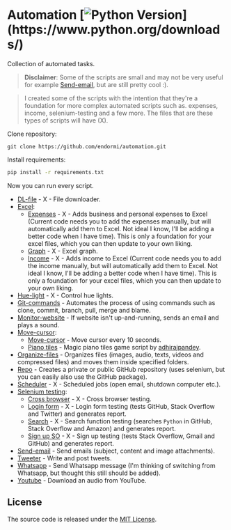 # Automation [![Python Version](https://img.shields.io/badge/python-3.6.1-brightgreen.svg?)](https://www.python.org/downloads/)

Collection of automated tasks.

> **Disclaimer**: Some of the scripts are small and may not be very useful for example [Send-email](https://github.com/endormi/automation/blob/master/send-email/email.py), but are still pretty cool :).

> I created some of the scripts with the intention that they're a foundation for more complex automated scripts such as. expenses, income, selenium-testing and a few more. The files that are these types of scripts will have (X).

Clone repository:

```
git clone https://github.com/endormi/automation.git
```

Install requirements:

```sh
pip install -r requirements.txt
```

Now you can run every script.

- [DL-file](https://github.com/endormi/automation/blob/master/dl-file/dl.py) - X - File downloader.
- [Excel](https://github.com/endormi/automation/blob/master/excel):
  - [Expenses](https://github.com/endormi/automation/blob/master/excel/expenses.py) - X - Adds business and personal expenses to Excel (Current code needs you to add the expenses manually, but will automatically add them to Excel. Not ideal I know, I'll be adding a better code when I have time). This is only a foundation for your excel files, which you can then update to your own liking.
  - [Graph](https://github.com/endormi/automation/blob/master/excel/graphs.py) - X - Excel graph.
  - [Income](https://github.com/endormi/automation/blob/master/excel/income.py) - X - Adds income to Excel (Current code needs you to add the income manually, but will automatically add them to Excel. Not ideal I know, I'll be adding a better code when I have time). This is only a foundation for your excel files, which you can then update to your own liking.
- [Hue-light](https://github.com/endormi/automation/blob/master/hue-light/control.py) - X - Control hue lights.
- [Git-commands](https://github.com/endormi/automation/blob/master/git-commands/commands.py) - Automates the process of using commands such as clone, commit, branch, pull, merge and blame.
- [Monitor-website](https://github.com/endormi/automation/blob/master/monitor-website/web.py) - If website isn't up-and-running, sends an email and plays a sound.
- [Move-cursor](https://github.com/endormi/automation/blob/master/move-cursor):
  - [Move-cursor](https://github.com/endormi/automation/blob/master/move-cursor/cursor.py) - Move cursor every 10 seconds.
  - [Piano tiles](https://github.com/endormi/automation/blob/master/move-cursor/piano_tiles_bot.py) - Magic piano tiles game script by [adhirajpandey](https://github.com/adhirajpandey).
- [Organize-files](https://github.com/endormi/automation/blob/master/organize-files/organizer.py) - Organizes files (images, audio, texts, videos and compressed files) and moves them inside specified folders.
- [Repo](https://github.com/endormi/automation/tree/master/repo) - Creates a private or public GitHub repository (uses selenium, but you can easily also use the GitHub package).
- [Scheduler](https://github.com/endormi/automation/tree/master/scheduler/scheduler.py) - X - Scheduled jobs (open email, shutdown computer etc.).
- [Selenium testing](https://github.com/endormi/automation/tree/master/selenium-testing):
  - [Cross browser](https://github.com/endormi/automation/blob/master/selenium-testing/cross-browser.py) - X - Cross browser testing.
  - [Login form](https://github.com/endormi/automation/blob/master/selenium-testing/login-form.py) - X - Login form testing (tests GitHub, Stack Overflow and Twitter) and generates report.
  - [Search](https://github.com/endormi/automation/blob/master/selenium-testing/search.py) - X - Search function testing (searches `Python` in GitHub, Stack Overflow and Amazon) and generates report.
  - [Sign up SO](https://github.com/endormi/automation/blob/master/selenium-testing/sign-up-so.py) - X - Sign up testing (tests Stack Overflow, Gmail and GitHub) and generates report.
- [Send-email](https://github.com/endormi/automation/blob/master/send-email/email.py) - Send emails (subject, content and image attachments).
- [Tweeter](https://github.com/endormi/automation/blob/master/tweeter) - Write and post tweets.
- [Whatsapp](https://github.com/endormi/automation/blob/master/whatsapp/msg.py) - Send Whatsapp message (I'm thinking of switching from Whatsapp, but thought this still should be added).
- [Youtube](https://github.com/endormi/automation/blob/master/youtube/dl.py) - Download an audio from YouTube.

## License

The source code is released under the [MIT License](https://github.com/endormi/automation/blob/master/LICENSE).
